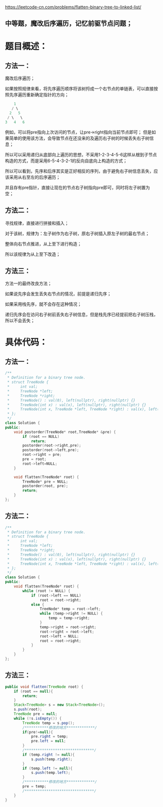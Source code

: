 <https://leetcode-cn.com/problems/flatten-binary-tree-to-linked-list/>

## 中等题，魔改后序遍历，记忆前驱节点问题；

# 题目概述：

## 方法一：

魔改后序遍历；

如果按照规律来看，将先序遍历顺序将该树捋成一个右节点的单链表，可以直接按照先序遍历重新确定指针的方向；
```C++
    1
   / \
  2   5
 / \   \
3   4   6
```
例如，可以将pre指向上次访问的节点，让pre->right指向当前节点即可；
但是如果简单的使用该方法，会导致节点在还没来的及遍历右子树的时候丢失右子树信息；

所以可以采用递归从底部向上遍历的思想，不采用1-2-3-4-5-6这样从根到子节点构造的方式，而是采用6-5-4-3-2-1的反向自底向上构造的方式；

所以可以看到，先序和后序其实是正好相反的序列，由于避免右子树信息丢失，应该采用从右至左的后序遍历；

并且存有pre指针，直接让现在的节点右子树指向pre即可，同时将左子树置为空；

## 方法二：
寻找规律，直接进行拼接和插入；

对于该树，规律为：左子树作为右子树，原右子树插入原左子树的最右节点；

整体向右节点推进，从上至下进行构造；

所以该规律为从上至下改造；


## 方法三：
方法一的最终改良方法；

如果说先序会发生丢失右节点的情况，前提是递归先序；

如果采用栈先序，就不会存在这种情况；

递归先序会在访问右子树前丢失右子树信息，但是栈先序已经提前把右子树压栈，所以不会丢失；




# 具体代码：

## 方法一：

```C++
/**
 * Definition for a binary tree node.
 * struct TreeNode {
 *     int val;
 *     TreeNode *left;
 *     TreeNode *right;
 *     TreeNode() : val(0), left(nullptr), right(nullptr) {}
 *     TreeNode(int x) : val(x), left(nullptr), right(nullptr) {}
 *     TreeNode(int x, TreeNode *left, TreeNode *right) : val(x), left(left), right(right) {}
 * };
 */
class Solution {
public:
    void postorder(TreeNode* root,TreeNode* &pre) {
        if (root == NULL)
            return;
        postorder(root->right,pre);
        postorder(root->left,pre);
        root->right = pre;
        pre = root;
        root->left=NULL;
    }

    void flatten(TreeNode* root) {
        TreeNode* pre = NULL;
        postorder(root, pre);
        return;
    }
};
```

## 方法二：
```C++
/**
 * Definition for a binary tree node.
 * struct TreeNode {
 *     int val;
 *     TreeNode *left;
 *     TreeNode *right;
 *     TreeNode() : val(0), left(nullptr), right(nullptr) {}
 *     TreeNode(int x) : val(x), left(nullptr), right(nullptr) {}
 *     TreeNode(int x, TreeNode *left, TreeNode *right) : val(x), left(left), right(right) {}
 * };
 */
class Solution {
public:
    void flatten(TreeNode* root) {
        while (root != NULL) {
            if (root->left == NULL)
                root = root->right;
            else {
                TreeNode* temp = root->left;
                while (temp->right != NULL) {
                    temp = temp->right;
                }
                temp->right = root->right;
                root->right = root->left;
                root->left = NULL;
                root = root->right;
            }
        }
    }
};
```

## 方法三：
```JAVA
public void flatten(TreeNode root) { 
    if (root == null){
        return;
    }
    Stack<TreeNode> s = new Stack<TreeNode>();
    s.push(root);
    TreeNode pre = null;
    while (!s.isEmpty()) {
        TreeNode temp = s.pop(); 
        /***********修改的地方*************/
        if(pre!=null){
            pre.right = temp;
            pre.left = null;
        }
        /********************************/
        if (temp.right != null){
            s.push(temp.right);
        }
        if (temp.left != null){
            s.push(temp.left);
        } 
        /***********修改的地方*************/
        pre = temp;
        /********************************/
    }
}
```